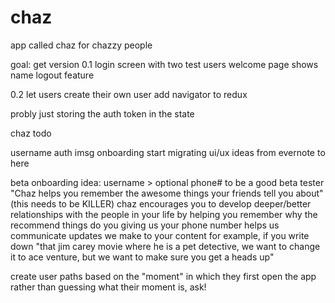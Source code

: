 # chaz
app called chaz for chazzy people


goal: get version 0.1
login screen with two test users
welcome page shows name
logout feature

0.2
let users create their own user
add navigator to redux


probly just storing the auth token in the state

chaz todo

username auth
imsg onboarding
start migrating ui/ux ideas from evernote to here


beta onboarding idea:
 username > optional phone# to be a good beta tester
 "Chaz helps you remember the awesome things your friends tell you about" (this needs to be KILLER)
  chaz encourages you to develop deeper/better relationships with the people in your life by helping you remember why the recommend things do you
  giving us your phone number helps us communicate updates we make to your content
    for example, if you write down "that jim carey movie where he is a pet detective, we want to change it to ace venture, but we want to make sure you get a heads up"

  create user paths based on the "moment" in which they first open the app
    rather than guessing what their moment is, ask!
